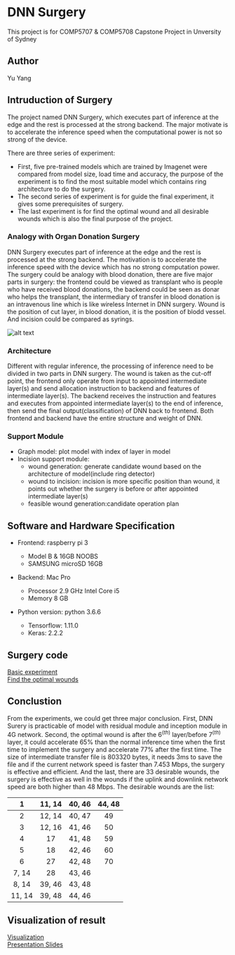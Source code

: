 # DNN Surgery
This project is for COMP5707 & COMP5708 Capstone Project in Unversity of Sydney

## Author
Yu Yang 

## Intruduction of Surgery
The project named DNN Surgery, which executes part of inference at the edge and the rest is processed at the strong backend. The major motivate is to accelerate the inference speed when the computational power is not so strong of the device. 

There are three series of experiment:

* First, five pre-trained models which are trained by Imagenet were compared from model size, load time and accuracy, the purpose of the experiment is to find the most suitable model which contains ring architecture to do the surgery. 
* The second series of experiment is for guide the final experiment, it gives some prerequisites of surgery. 
* The last experiment is for find the optimal wound and all desirable wounds which is also the final purpose of the project.


### Analogy with Organ Donation Surgery

DNN Surgery executes part of inference at the edge and the rest is processed at the strong backend.
The motivation is to accelerate the inference speed with the device which has no strong computation power. The surgery could be analogy with blood donation, there are five major parts in surgery: the frontend could be viewed as transplant who is people who have received blood donations, the backend could be seen as donar who helps the transplant, the intermediary of transfer in blood donation is an intravenous line which is like wireless Internet in DNN surgery. Wound is the position of cut layer, in blood donation, it is the position of blodd vessel. And incision could be compared as syrings. 

![alt text](https://github.com/yangyuchelsea/DNN-surgery/blob/master/surgery_experiment/result/surgery/analog.png)

### Architecture

Different with regular inference, the processing of inference need to be divided in two parts in DNN surgery. The wound is taken as the cut-off point, the frontend only operate from input to appointed intermediate layer(s) and send allocation instruction to backend and features of intermediate layer(s). The backend receives the instruction and features and executes from appointed intermediate layer(s) to the end of inference, then send the final output(classification) of DNN back to frontend. Both frontend and backend have the entire structure and weight of DNN.


### Support Module

* Graph model: plot model with index of layer in model
* Incision support module:
    * wound generation: generate candidate wound based on the architecture of model(include ring detector)
    * wound to incision: incision is more specific position than wound, it points out whether the surgery is before or after appointed intermediate layer(s)
    * feasible wound generation:candidate operation plan

 
## Software and Hardware Specification


* Frontend: raspberry pi 3

   * Model B \& 16GB NOOBS
   * SAMSUNG microSD 16GB


* Backend: Mac Pro

   * Processor 2.9 GHz Intel Core i5
   * Memory 8 GB


* Python version: python 3.6.6

   * Tensorflow: 1.11.0
   * Keras: 2.2.2



## Surgery code
[Basic experiment](https://github.com/yangyuchelsea/DNN-surgery/blob/master/surgery_experiment/code/setup_exp.py)<br/>
[Find the optimal wounds](https://github.com/yangyuchelsea/DNN-surgery/blob/master/surgery_experiment/code/surgery_for_resnet50.py)

## Conclustion

From the experiments, we could get three major conclusion. First, DNN Surery is practicable of model with residual module and inception module in 4G network. Second, the optimal wound is after the $6^(th)$ layer/before $7^(th)$ layer, it could accelerate 65\% than the normal inference time when the first time to implement the surgery and accelerate 77\% after the first time. The size of intermediate transfer file is 803320 bytes, it needs 3ms to save the file and if the current network speed is faster than 7.453 Mbps, the surgery is effective and efficient. And the last, there are 33 desirable wounds, the surgery is effective as well in the wounds if the uplink and downlink network speed are both higher than 48 Mbps. The desirable wounds are the list:

|   1  |11, 14|40, 46|44, 48|
|:----:|:----:|:----:|:----:| 
|   2  |12, 14|40, 47|  49  |
|   3  |12, 16|41, 46|  50  |
|   4  |  17  |41, 48|  59  |
|   5  |  18  |42, 46|  60  | 
|   6  |  27  |42, 48|  70  |
| 7, 14|  28  |43, 46|      |
| 8, 14|39, 46|43, 48|      |
|11, 14|39, 48|44, 46|      |
            
   


## Visualization of result
[Visualization](https://github.com/yangyuchelsea/DNN-surgery/blob/master/surgery_experiment/result/surgery/visual.ipynb)<br/>
[Presentation Slides](https://github.com/yangyuchelsea/DNN-surgery/blob/master/Presentation.pdf)



